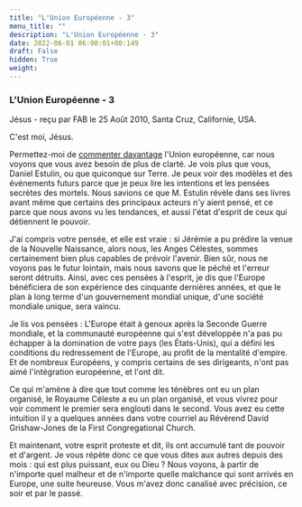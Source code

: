 ```yaml
---
title: "L'Union Européenne - 3"
menu_title: ""
description: "L'Union Européenne - 3"
date: 2022-06-01 06:00:01+00:149
draft: False
hidden: True
weight:
---
```

### L'Union Européenne - 3

Jésus - reçu par FAB le 25 Août 2010, Santa Cruz, Californie, USA.

C'est moi, Jésus.

Permettez-moi de [commenter davantage](/fr-contemporary-messages/fr-contemporary-messages-by-date-order/fr-contemporary-messages-2010/fr-2010-5-22-2-fab-jesus/) l'Union européenne, car nous voyons que vous avez besoin de plus de clarté. Je vois plus que vous, Daniel Estulin, ou que quiconque sur Terre. Je peux voir des modèles et des événements futurs parce que je peux lire les intentions et les pensées secrètes des mortels. Nous savions ce que M. Estulin révèle dans ses livres avant même que certains des principaux acteurs n'y aient pensé, et ce parce que nous avons vu les tendances, et aussi l'état d'esprit de ceux qui détiennent le pouvoir.

J'ai compris votre pensée, et elle est vraie : si Jérémie a pu prédire la venue de la Nouvelle Naissance, alors nous, les Anges Célestes, sommes certainement bien plus capables de prévoir l'avenir. Bien sûr, nous ne voyons pas le futur lointain, mais nous savons que le péché et l'erreur seront détruits. Ainsi, avec ces pensées à l'esprit, je dis que l'Europe bénéficiera de son expérience des cinquante dernières années, et que le plan à long terme d'un gouvernement mondial unique, d'une société mondiale unique, sera vaincu.

Je lis vos pensées : L'Europe était à genoux après la Seconde Guerre mondiale, et la communauté européenne qui s'est développée n'a pas pu échapper à la domination de votre pays (les États-Unis), qui a défini les conditions du redressement de l'Europe, au profit de la mentalité d'empire. Et de nombreux Européens, y compris certains de ses dirigeants, n'ont pas aimé l'intégration européenne, et l'ont dit.

Ce qui m'amène à dire que tout comme les ténèbres ont eu un plan organisé, le Royaume Céleste a eu un plan organisé, et vous vivrez pour voir comment le premier sera englouti dans le second. Vous avez eu cette intuition il y a quelques années dans votre courriel au Révérend David Grishaw-Jones de la First Congregational Church.

Et maintenant, votre esprit proteste et dit, ils ont accumulé tant de pouvoir et d'argent. Je vous répète donc ce que vous dites aux autres depuis des mois : qui est plus puissant, eux ou Dieu ? Nous voyons, à partir de n'importe quel malheur et de n'importe quelle malchance qui sont arrivés en Europe, une suite heureuse. Vous m'avez donc canalisé avec précision, ce soir et par le passé.